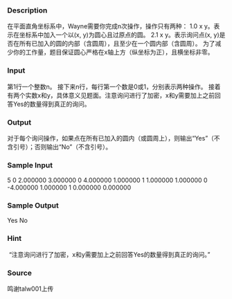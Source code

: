 
### Description
在平面直角坐标系中，Wayne需要你完成n次操作，操作只有两种：
1.0 x y。表示在坐标系中加入一个以(x, y)为圆心且过原点的圆。
2.1 x y。表示询问点(x, y)是否在所有已加入的圆的内部（含圆周），且至少在一个圆内部（含圆周）。
为了减少你的工作量，题目保证圆心严格在x轴上方（纵坐标为正），且横坐标非零。



### Input
第1行一个整数n。
接下来n行，每行第一个数是0或1，分别表示两种操作。
接着有两个实数x和y，具体意义见题面。注意询问进行了加密，x和y需要加上之前回答Yes的数量得到真正的询问。


### Output
对于每个询问操作，如果点在所有已加入的圆内（或圆周上），则输出“Yes”（不含引号）；否则输出“No”（不含引号）。


### Sample Input
5
0 2.000000 3.000000
0 4.000000 1.000000
1 1.000000 1.000000
0 -4.000000 1.000000
1 0.000000 0.000000
### Sample Output
Yes
No
### Hint
 “注意询问进行了加密，x和y需要加上之前回答Yes的数量得到真正的询问。”
### Source
鸣谢talw001上传